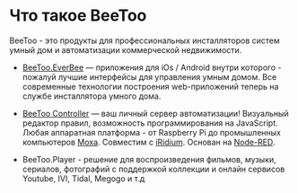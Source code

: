 # Что такое BeeToo

 BeeToo - это продукты для профессиональных инсталляторов систем умный дом и автоматизации коммерческой недвижимости.

* [BeeToo.EverBee](http://everbee.beetoo.ru/) — приложения для iOs / Android внутри которого - пожалуй лучшие интерфейсы для управления умным домом. Все современные технологии построения web-приложений теперь на службе инсталлятора умного дома.
* [BeeToo Controller](http://controller.beetoo.ru/) — ваш личный сервер автоматизации! Визуальный редактор правил, возможность программирования на JavaScript. Любая аппаратная платформа - от Raspberry Pi до промышленных компьютеров [Moxa](http://www.moxa.com/). Совместим с [iRidium](http://beetoo.ru/ru/for_installator/iridiummobile.net). Основан на [Node-RED](http://nodered.org/).

* BeeToo.Player - решение для воспроизведения фильмов, музыки, сериалов, фотографий с поддержкой коллекции и онлайн сервисов Youtube, IVI, Tidal, Megogo и т.д



